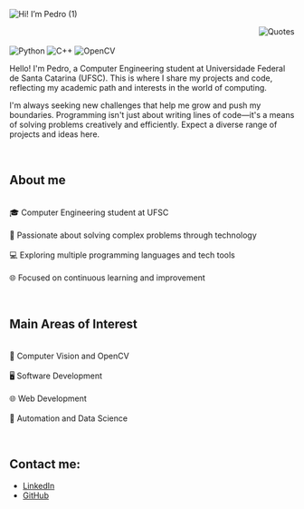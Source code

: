 ![Hi! I’m Pedro (1)](https://github.com/user-attachments/assets/7d16602a-d98f-4d06-90a6-1aed7a3dac46)

<img align='right' src="https://quotes-github-readme.vercel.app/api?type=vetical&theme=radical" alt="Quotes" width="auto" height="auto">

<br><br>
![Python](https://img.shields.io/badge/Python-3776AB?style=for-the-badge&logo=python&logoColor=white) ![C++](https://img.shields.io/badge/c++-%2300599C.svg?style=for-the-badge&logo=c%2B%2B&logoColor=white) ![OpenCV](https://img.shields.io/badge/OpenCV-5C3EE8?style=for-the-badge&logo=opencv&logoColor=white) 

Hello! I'm Pedro, a Computer Engineering student at Universidade Federal de Santa Catarina (UFSC). This is where I share my projects and code, reflecting my academic path and interests in the world of computing.

I'm always seeking new challenges that help me grow and push my boundaries. Programming isn't just about writing lines of code—it's a means of solving problems creatively and efficiently. Expect a diverse range of projects and ideas here.

<br>

## About me  
<br>🎓 Computer Engineering student at UFSC  
<br>🚀 Passionate about solving complex problems through technology  
<br>💻 Exploring multiple programming languages and tech tools  
<br>🌐 Focused on continuous learning and improvement

<br>

## Main Areas of Interest  
<br>🧠 Computer Vision and OpenCV  
<br>🖥 Software Development  
<br>🌐 Web Development  
<br>📱 Automation and Data Science

<br>

## Contact me:  
- [LinkedIn](https://www.linkedin.com/in/pedromagnavita/)  
- [GitHub](https://github.com/pedromagnavita/pedromagnavita)  
